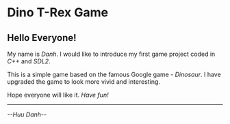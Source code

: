 # Dino T-Rex Game
## Hello Everyone!

My name is *Danh*. I would like to introduce my first game project coded in *C++* and *SDL2*.

This is a simple game based on the famous Google game - *Dinosaur*. I have upgraded the game to look more vivid and interesting.

Hope everyone will like it. *Have fun!*

---

*--Huu Danh--*
